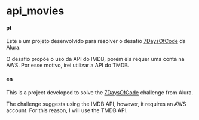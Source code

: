 # api_movies


#### pt

Este é um projeto desenvolvido para resolver o desafio [7DaysOfCode](https://7daysofcode.io/matricula/java) da Alura.

O desafio propõe o uso da API do IMDB, porém ela requer uma conta na AWS. Por esse motivo, irei utilizar a API do TMDB.

#### en

This is a project developed to solve the [7DaysOfCode](https://7daysofcode.io/matricula/java) challenge from Alura.

The challenge suggests using the IMDB API, however, it requires an AWS account. For this reason, I will use the TMDB API.
